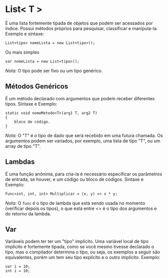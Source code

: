 ﻿# List< T >
É uma lista fortemente tipada de objetos que podem ser acessados por índice. Possui métodos próprios para pesquisar, classificar e manipula-la.
Exemplo e sintaxe:
~~~
List<tipo> nomeLista = new List<tipo>();
~~~
Ou mais simples
~~~
var nomeLista = new List<tipo>();
~~~
*Nota:* O tipo pode ser fixo ou um tipo genérico.
## Métodos Genéricos
É um método declarado com argumentos que podem receber diferentes tipos.
Sintaxe e Exemplo:
~~~~
static void nomeMetodo<T>(arg1 T, arg2 T) 
{
	bloco de código.
}
~~~~
*Nota:* O "T" é o tipo de dado que será recebido em uma futura chamada. Os argumentos podem ser variados, por exemplo, uma lista de tipo "T", ou um array de tipo "T".
## Lambdas
É uma função anônima, para cria-la é necessário especificar os parâmetros de entrada, se houver, e um código ou bloco de códigos. 
Sintaxe e Exemplo:
~~~
Func<int, int, int> Multiplicar = (x, y) => x * y;
~~~
*Nota:* O `func` é o tipo de lambda que está sendo usada no momento (verificar depois os tipos), o que está entre <> é o tipo dos argumentos e do retorno da lambda.
## Var

Variáveis podem ter ter um "tipo" implícito. Uma variável local de tipo implícito é fortemente tipada, como se você mesmo tivesse declarado o tipo, mas o compilador determina o tipo, ou seja, os exemplos a seguir são equivalentes, porém um tem seu tipo explícito e o outro implícito.
Exemplo:
~~~
var i = 10;
int i = 10;
~~~


